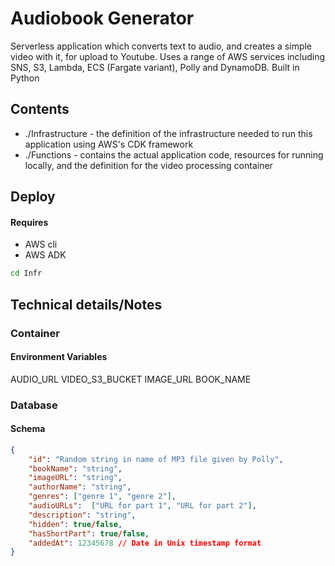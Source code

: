 # Audiobook Generator
Serverless application which converts text to audio, and creates a simple video with it, for upload to Youtube. Uses a range of AWS services including SNS, S3, Lambda, ECS (Fargate variant), Polly and DynamoDB. Built in Python

## Contents
* ./Infrastructure - the definition of the infrastructure needed to run this application using AWS's CDK framework
* ./Functions - contains the actual application code, resources for running locally, and the definition for the video processing container

## Deploy 
#### Requires
* AWS cli
* AWS ADK
```bash
cd Infr
```

## Technical details/Notes
### Container
#### Environment Variables
AUDIO_URL
VIDEO_S3_BUCKET
IMAGE_URL
BOOK_NAME

### Database
#### Schema
```json
{
    "id": "Random string in name of MP3 file given by Polly",
    "bookName": "string",
    "imageURL": "string",
    "authorName": "string",
    "genres": ["genre 1", "genre 2"],
    "audioURLs":  ["URL for part 1", "URL for part 2"],
    "description": "string",
    "hidden": true/false,
    "hasShortPart": true/false,
    "addedAt": 12345678 // Date in Unix timestamp format
}
```